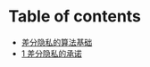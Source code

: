 # Table of contents

* [差分隐私的算法基础](README.md)
* [1 差分隐私的承诺](1-the-promise-of-differential-privacy.md)

